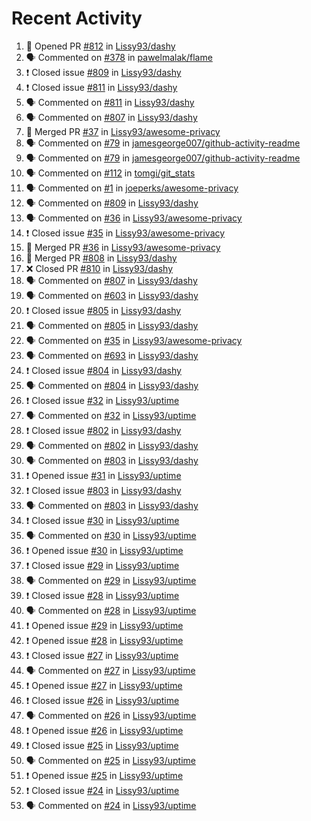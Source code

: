 # Recent Activity

<!--START_SECTION:activity-->
1. 💪 Opened PR [#812](https://github.com/Lissy93/dashy/pull/812) in [Lissy93/dashy](https://github.com/Lissy93/dashy)
2. 🗣 Commented on [#378](https://github.com/pawelmalak/flame/issues/378) in [pawelmalak/flame](https://github.com/pawelmalak/flame)
3. ❗️ Closed issue [#809](https://github.com/Lissy93/dashy/issues/809) in [Lissy93/dashy](https://github.com/Lissy93/dashy)
4. ❗️ Closed issue [#811](https://github.com/Lissy93/dashy/issues/811) in [Lissy93/dashy](https://github.com/Lissy93/dashy)
5. 🗣 Commented on [#811](https://github.com/Lissy93/dashy/issues/811) in [Lissy93/dashy](https://github.com/Lissy93/dashy)
6. 🗣 Commented on [#807](https://github.com/Lissy93/dashy/issues/807) in [Lissy93/dashy](https://github.com/Lissy93/dashy)
7. 🎉 Merged PR [#37](https://github.com/Lissy93/awesome-privacy/pull/37) in [Lissy93/awesome-privacy](https://github.com/Lissy93/awesome-privacy)
8. 🗣 Commented on [#79](https://github.com/jamesgeorge007/github-activity-readme/issues/79) in [jamesgeorge007/github-activity-readme](https://github.com/jamesgeorge007/github-activity-readme)
9. 🗣 Commented on [#79](https://github.com/jamesgeorge007/github-activity-readme/issues/79) in [jamesgeorge007/github-activity-readme](https://github.com/jamesgeorge007/github-activity-readme)
10. 🗣 Commented on [#112](https://github.com/tomgi/git_stats/issues/112) in [tomgi/git_stats](https://github.com/tomgi/git_stats)
11. 🗣 Commented on [#1](https://github.com/joeperks/awesome-privacy/issues/1) in [joeperks/awesome-privacy](https://github.com/joeperks/awesome-privacy)
12. 🗣 Commented on [#809](https://github.com/Lissy93/dashy/issues/809) in [Lissy93/dashy](https://github.com/Lissy93/dashy)
13. 🗣 Commented on [#36](https://github.com/Lissy93/awesome-privacy/issues/36) in [Lissy93/awesome-privacy](https://github.com/Lissy93/awesome-privacy)
14. ❗️ Closed issue [#35](https://github.com/Lissy93/awesome-privacy/issues/35) in [Lissy93/awesome-privacy](https://github.com/Lissy93/awesome-privacy)
15. 🎉 Merged PR [#36](https://github.com/Lissy93/awesome-privacy/pull/36) in [Lissy93/awesome-privacy](https://github.com/Lissy93/awesome-privacy)
16. 🎉 Merged PR [#808](https://github.com/Lissy93/dashy/pull/808) in [Lissy93/dashy](https://github.com/Lissy93/dashy)
17. ❌ Closed PR [#810](https://github.com/Lissy93/dashy/pull/810) in [Lissy93/dashy](https://github.com/Lissy93/dashy)
18. 🗣 Commented on [#807](https://github.com/Lissy93/dashy/issues/807) in [Lissy93/dashy](https://github.com/Lissy93/dashy)
19. 🗣 Commented on [#603](https://github.com/Lissy93/dashy/issues/603) in [Lissy93/dashy](https://github.com/Lissy93/dashy)
20. ❗️ Closed issue [#805](https://github.com/Lissy93/dashy/issues/805) in [Lissy93/dashy](https://github.com/Lissy93/dashy)
21. 🗣 Commented on [#805](https://github.com/Lissy93/dashy/issues/805) in [Lissy93/dashy](https://github.com/Lissy93/dashy)
22. 🗣 Commented on [#35](https://github.com/Lissy93/awesome-privacy/issues/35) in [Lissy93/awesome-privacy](https://github.com/Lissy93/awesome-privacy)
23. 🗣 Commented on [#693](https://github.com/Lissy93/dashy/issues/693) in [Lissy93/dashy](https://github.com/Lissy93/dashy)
24. ❗️ Closed issue [#804](https://github.com/Lissy93/dashy/issues/804) in [Lissy93/dashy](https://github.com/Lissy93/dashy)
25. 🗣 Commented on [#804](https://github.com/Lissy93/dashy/issues/804) in [Lissy93/dashy](https://github.com/Lissy93/dashy)
26. ❗️ Closed issue [#32](https://github.com/Lissy93/uptime/issues/32) in [Lissy93/uptime](https://github.com/Lissy93/uptime)
27. 🗣 Commented on [#32](https://github.com/Lissy93/uptime/issues/32) in [Lissy93/uptime](https://github.com/Lissy93/uptime)
28. ❗️ Closed issue [#802](https://github.com/Lissy93/dashy/issues/802) in [Lissy93/dashy](https://github.com/Lissy93/dashy)
29. 🗣 Commented on [#802](https://github.com/Lissy93/dashy/issues/802) in [Lissy93/dashy](https://github.com/Lissy93/dashy)
30. 🗣 Commented on [#803](https://github.com/Lissy93/dashy/issues/803) in [Lissy93/dashy](https://github.com/Lissy93/dashy)
31. ❗️ Opened issue [#31](https://github.com/Lissy93/uptime/issues/31) in [Lissy93/uptime](https://github.com/Lissy93/uptime)
32. ❗️ Closed issue [#803](https://github.com/Lissy93/dashy/issues/803) in [Lissy93/dashy](https://github.com/Lissy93/dashy)
33. 🗣 Commented on [#803](https://github.com/Lissy93/dashy/issues/803) in [Lissy93/dashy](https://github.com/Lissy93/dashy)
34. ❗️ Closed issue [#30](https://github.com/Lissy93/uptime/issues/30) in [Lissy93/uptime](https://github.com/Lissy93/uptime)
35. 🗣 Commented on [#30](https://github.com/Lissy93/uptime/issues/30) in [Lissy93/uptime](https://github.com/Lissy93/uptime)
36. ❗️ Opened issue [#30](https://github.com/Lissy93/uptime/issues/30) in [Lissy93/uptime](https://github.com/Lissy93/uptime)
37. ❗️ Closed issue [#29](https://github.com/Lissy93/uptime/issues/29) in [Lissy93/uptime](https://github.com/Lissy93/uptime)
38. 🗣 Commented on [#29](https://github.com/Lissy93/uptime/issues/29) in [Lissy93/uptime](https://github.com/Lissy93/uptime)
39. ❗️ Closed issue [#28](https://github.com/Lissy93/uptime/issues/28) in [Lissy93/uptime](https://github.com/Lissy93/uptime)
40. 🗣 Commented on [#28](https://github.com/Lissy93/uptime/issues/28) in [Lissy93/uptime](https://github.com/Lissy93/uptime)
41. ❗️ Opened issue [#29](https://github.com/Lissy93/uptime/issues/29) in [Lissy93/uptime](https://github.com/Lissy93/uptime)
42. ❗️ Opened issue [#28](https://github.com/Lissy93/uptime/issues/28) in [Lissy93/uptime](https://github.com/Lissy93/uptime)
43. ❗️ Closed issue [#27](https://github.com/Lissy93/uptime/issues/27) in [Lissy93/uptime](https://github.com/Lissy93/uptime)
44. 🗣 Commented on [#27](https://github.com/Lissy93/uptime/issues/27) in [Lissy93/uptime](https://github.com/Lissy93/uptime)
45. ❗️ Opened issue [#27](https://github.com/Lissy93/uptime/issues/27) in [Lissy93/uptime](https://github.com/Lissy93/uptime)
46. ❗️ Closed issue [#26](https://github.com/Lissy93/uptime/issues/26) in [Lissy93/uptime](https://github.com/Lissy93/uptime)
47. 🗣 Commented on [#26](https://github.com/Lissy93/uptime/issues/26) in [Lissy93/uptime](https://github.com/Lissy93/uptime)
48. ❗️ Opened issue [#26](https://github.com/Lissy93/uptime/issues/26) in [Lissy93/uptime](https://github.com/Lissy93/uptime)
49. ❗️ Closed issue [#25](https://github.com/Lissy93/uptime/issues/25) in [Lissy93/uptime](https://github.com/Lissy93/uptime)
50. 🗣 Commented on [#25](https://github.com/Lissy93/uptime/issues/25) in [Lissy93/uptime](https://github.com/Lissy93/uptime)
51. ❗️ Opened issue [#25](https://github.com/Lissy93/uptime/issues/25) in [Lissy93/uptime](https://github.com/Lissy93/uptime)
52. ❗️ Closed issue [#24](https://github.com/Lissy93/uptime/issues/24) in [Lissy93/uptime](https://github.com/Lissy93/uptime)
53. 🗣 Commented on [#24](https://github.com/Lissy93/uptime/issues/24) in [Lissy93/uptime](https://github.com/Lissy93/uptime)
<!--END_SECTION:activity-->
